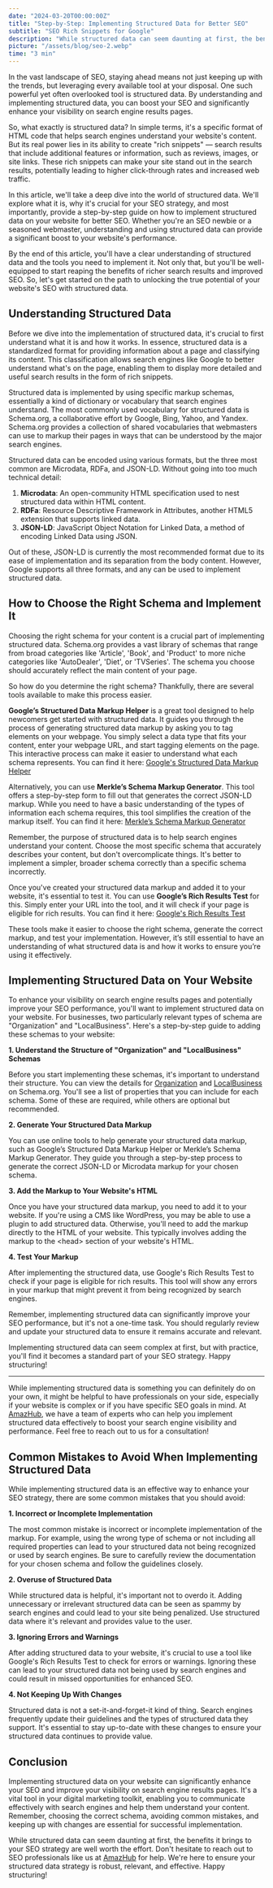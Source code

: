 ```yaml
---
date: "2024-03-20T00:00:00Z"
title: "Step-by-Step: Implementing Structured Data for Better SEO"
subtitle: "SEO Rich Snippets for Google"
description: "While structured data can seem daunting at first, the benefits it brings to your SEO strategy are well worth the effort"
picture: "/assets/blog/seo-2.webp"
time: "3 min"
---
```

In the vast landscape of SEO, staying ahead means not just keeping up with the trends, but leveraging every available tool at your disposal. One such powerful yet often overlooked tool is structured data. By understanding and implementing structured data, you can boost your SEO and significantly enhance your visibility on search engine results pages.

So, what exactly is structured data? In simple terms, it's a specific format of HTML code that helps search engines understand your website's content. But its real power lies in its ability to create "rich snippets" — search results that include additional features or information, such as reviews, images, or site links. These rich snippets can make your site stand out in the search results, potentially leading to higher click-through rates and increased web traffic.

In this article, we'll take a deep dive into the world of structured data. We'll explore what it is, why it's crucial for your SEO strategy, and most importantly, provide a step-by-step guide on how to implement structured data on your website for better SEO. Whether you're an SEO newbie or a seasoned webmaster, understanding and using structured data can provide a significant boost to your website's performance.

By the end of this article, you'll have a clear understanding of structured data and the tools you need to implement it. Not only that, but you'll be well-equipped to start reaping the benefits of richer search results and improved SEO. So, let's get started on the path to unlocking the true potential of your website's SEO with structured data.      

## Understanding Structured Data 

Before we dive into the implementation of structured data, it's crucial to first understand what it is and how it works. In essence, structured data is a standardized format for providing information about a page and classifying its content. This classification allows search engines like Google to better understand what's on the page, enabling them to display more detailed and useful search results in the form of rich snippets.

Structured data is implemented by using specific markup schemas, essentially a kind of dictionary or vocabulary that search engines understand. The most commonly used vocabulary for structured data is Schema.org, a collaborative effort by Google, Bing, Yahoo, and Yandex. Schema.org provides a collection of shared vocabularies that webmasters can use to markup their pages in ways that can be understood by the major search engines.

Structured data can be encoded using various formats, but the three most common are Microdata, RDFa, and JSON-LD. Without going into too much technical detail:

1. **Microdata**: An open-community HTML specification used to nest structured data within HTML content.
2. **RDFa**: Resource Descriptive Framework in Attributes, another HTML5 extension that supports linked data.
3. **JSON-LD**: JavaScript Object Notation for Linked Data, a method of encoding Linked Data using JSON. 

Out of these, JSON-LD is currently the most recommended format due to its ease of implementation and its separation from the body content. However, Google supports all three formats, and any can be used to implement structured data.

## How to Choose the Right Schema and Implement It

Choosing the right schema for your content is a crucial part of implementing structured data. Schema.org provides a vast library of schemas that range from broad categories like 'Article', 'Book', and 'Product' to more niche categories like 'AutoDealer', 'Diet', or 'TVSeries'. The schema you choose should accurately reflect the main content of your page.

So how do you determine the right schema? Thankfully, there are several tools available to make this process easier.

**Google’s Structured Data Markup Helper** is a great tool designed to help newcomers get started with structured data. It guides you through the process of generating structured data markup by asking you to tag elements on your webpage. You simply select a data type that fits your content, enter your webpage URL, and start tagging elements on the page. This interactive process can make it easier to understand what each schema represents. You can find it here: [Google's Structured Data Markup Helper](https://www.google.com/webmasters/markup-helper/u/0/)

Alternatively, you can use **Merkle’s Schema Markup Generator**. This tool offers a step-by-step form to fill out that generates the correct JSON-LD markup. While you need to have a basic understanding of the types of information each schema requires, this tool simplifies the creation of the markup itself. You can find it here: [Merkle’s Schema Markup Generator](https://technicalseo.com/tools/schema-markup-generator/)

Remember, the purpose of structured data is to help search engines understand your content. Choose the most specific schema that accurately describes your content, but don't overcomplicate things. It's better to implement a simpler, broader schema correctly than a specific schema incorrectly.

Once you've created your structured data markup and added it to your website, it's essential to test it. You can use **Google’s Rich Results Test** for this. Simply enter your URL into the tool, and it will check if your page is eligible for rich results. You can find it here: [Google's Rich Results Test](https://search.google.com/test/rich-results)

These tools make it easier to choose the right schema, generate the correct markup, and test your implementation. However, it’s still essential to have an understanding of what structured data is and how it works to ensure you’re using it effectively.

## Implementing Structured Data on Your Website

To enhance your visibility on search engine results pages and potentially improve your SEO performance, you'll want to implement structured data on your website. For businesses, two particularly relevant types of schema are "Organization" and "LocalBusiness". Here's a step-by-step guide to adding these schemas to your website:

**1. Understand the Structure of "Organization" and "LocalBusiness" Schemas**

Before you start implementing these schemas, it's important to understand their structure. You can view the details for [Organization](https://schema.org/Organization) and [LocalBusiness](https://schema.org/LocalBusiness) on Schema.org. You'll see a list of properties that you can include for each schema. Some of these are required, while others are optional but recommended.

**2. Generate Your Structured Data Markup**

You can use online tools to help generate your structured data markup, such as Google’s Structured Data Markup Helper or Merkle’s Schema Markup Generator. They guide you through a step-by-step process to generate the correct JSON-LD or Microdata markup for your chosen schema.

**3. Add the Markup to Your Website's HTML**

Once you have your structured data markup, you need to add it to your website. If you're using a CMS like WordPress, you may be able to use a plugin to add structured data. Otherwise, you'll need to add the markup directly to the HTML of your website. This typically involves adding the markup to the &lt;head&gt; section of your website's HTML.

**4. Test Your Markup**

After implementing the structured data, use Google's Rich Results Test to check if your page is eligible for rich results. This tool will show any errors in your markup that might prevent it from being recognized by search engines.

Remember, implementing structured data can significantly improve your SEO performance, but it's not a one-time task. You should regularly review and update your structured data to ensure it remains accurate and relevant.

Implementing structured data can seem complex at first, but with practice, you'll find it becomes a standard part of your SEO strategy. Happy structuring!

---

While implementing structured data is something you can definitely do on your own, it might be helpful to have professionals on your side, especially if your website is complex or if you have specific SEO goals in mind. At [AmazHub](https://vasilkoff.com/), we have a team of experts who can help you implement structured data effectively to boost your search engine visibility and performance. Feel free to reach out to us for a consultation!

## Common Mistakes to Avoid When Implementing Structured Data

While implementing structured data is an effective way to enhance your SEO strategy, there are some common mistakes that you should avoid:

**1. Incorrect or Incomplete Implementation**

The most common mistake is incorrect or incomplete implementation of the markup. For example, using the wrong type of schema or not including all required properties can lead to your structured data not being recognized or used by search engines. Be sure to carefully review the documentation for your chosen schema and follow the guidelines closely.

**2. Overuse of Structured Data**

While structured data is helpful, it's important not to overdo it. Adding unnecessary or irrelevant structured data can be seen as spammy by search engines and could lead to your site being penalized. Use structured data where it's relevant and provides value to the user.

**3. Ignoring Errors and Warnings**

After adding structured data to your website, it's crucial to use a tool like Google's Rich Results Test to check for errors or warnings. Ignoring these can lead to your structured data not being used by search engines and could result in missed opportunities for enhanced SEO.

**4. Not Keeping Up With Changes**

Structured data is not a set-it-and-forget-it kind of thing. Search engines frequently update their guidelines and the types of structured data they support. It's essential to stay up-to-date with these changes to ensure your structured data continues to provide value.

## Conclusion

Implementing structured data on your website can significantly enhance your SEO and improve your visibility on search engine results pages. It's a vital tool in your digital marketing toolkit, enabling you to communicate effectively with search engines and help them understand your content. Remember, choosing the correct schema, avoiding common mistakes, and keeping up with changes are essential for successful implementation.

While structured data can seem daunting at first, the benefits it brings to your SEO strategy are well worth the effort. Don't hesitate to reach out to SEO professionals like us at [AmazHub](/contact-us) for help. We're here to ensure your structured data strategy is robust, relevant, and effective. Happy structuring!
